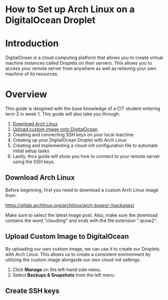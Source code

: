 # How to Set up Arch Linux on a DigitalOcean Droplet

# Introduction
DigitalOcean is a cloud computing platform that allows you to create virtual machine instances called Droplets on their servers. This allows you to access your remote server from anywhere as well as relieving your own machine of its resources.

# Overview
This guide is desgined with the base knowledge of a CIT student entering term 2 in week 1. This guide will also take you through:

1. [Download Arch Linux](#download-arch-linux)
2. [Upload custom image onto DigitalOcean](#upload-custom-image-to-digitalocean)
3. Creating and connecting SSH keys on your local machine
4. Creating up your DigitalOcean Droplet with Arch Linux
5. Creating and implementing a cloud-init configuration file to automate initial setup tasks
6. Lastly, thos guide will show you how to connect to your remote server using the SSH keys.

## Download Arch Linux
Before beginning, first you need to download a custom Arch Linux image from: 

https://gitlab.archlinux.org/archlinux/arch-boxes/-/packages/

Make sure to select the latest image post. Also, make sure the download contains the word "cloudimg" and ends with the file extension ".qcow2".

## Upload Custom Image to DigitalOcean
By uploading our own custom image, we can use it to create our Droplets with Arch Linux. This allows us to create a consistent environment by utilizing the custom image alongside our own cloud-init settings. 

1. Click <b>Manage</b> on the left-hand side menu.
2. Select <b>Backups & Snapshots</b> from the left menu


## Create SSH keys